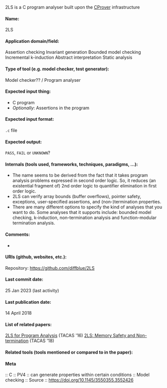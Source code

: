 2LS is a C program analyser built upon the [CProver](Frameworks/CProver.md) infrastructure

#### Name:
2LS

#### Application domain/field:
Assertion checking
Invariant generation
Bounded model checking
Incremental k-induction
Abstract interpretation
Static analysis

#### Type of tool (e.g. model checker, test generator):
Model checker?? / Program analyser

#### Expected input thing:
- C program
- *Optionally*: Assertions in the program

#### Expected input format:
`.c` file

#### Expected output:
`PASS`, `FAIL` or `UNKNOWN`?

#### Internals (tools used, frameworks, techniques, paradigms, ...):
- The name seems to be derived from the fact that it takes program analysis problems expressed in second order logic. So, it reduces (an existential fragment of) 2nd order logic to quantifier elimination in first order logic.
- 2LS can verify array bounds (buffer overflows), pointer safety, exceptions, user-specified assertions, and (non-)termination properties.
- There are many different options to specify the kind of analyses that you want to do. Some analyses that it supports include: bounded model checking, k-induction, non-termination analysis and function-modular termination analysis.

#### Comments:
-

#### URIs (github, websites, etc.):
Repository: https://github.com/diffblue/2LS

#### Last commit date:
25 Jan 2023 (last activity)

#### Last publication date:
14 April 2018

#### List of related papers:
[2LS for Program Analysis](https://doi.org/10.1007/978-3-662-49674-9_56) (TACAS '16)
[2LS: Memory Safety and Non-termination](https://doi.org/10.1007/978-3-319-89963-3_24) (TACAS '18)

#### Related tools (tools mentioned or compared to in the paper):

#### Meta
:: C
:: PV4           :: can generate properties within certain conditions
:: Model checking
:: Source :: https://doi.org/10.1145/3550355.3552426
